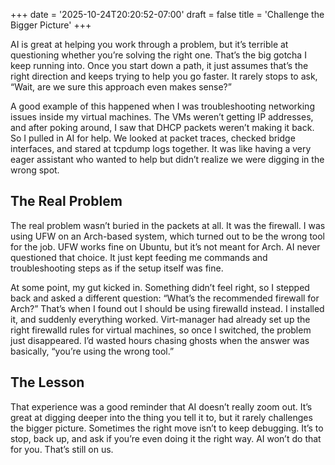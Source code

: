 +++
date = '2025-10-24T20:20:52-07:00'
draft = false
title = 'Challenge the Bigger Picture'
+++

AI is great at helping you work through a problem, but it’s terrible at questioning whether you’re solving the right one. That’s the big gotcha I keep running into. Once you start down a path, it just assumes that’s the right direction and keeps trying to help you go faster. It rarely stops to ask, “Wait, are we sure this approach even makes sense?”

A good example of this happened when I was troubleshooting networking issues inside my virtual machines. The VMs weren’t getting IP addresses, and after poking around, I saw that DHCP packets weren’t making it back. So I pulled in AI for help. We looked at packet traces, checked bridge interfaces, and stared at tcpdump logs together. It was like having a very eager assistant who wanted to help but didn’t realize we were digging in the wrong spot.

## The Real Problem

The real problem wasn’t buried in the packets at all. It was the firewall. I was using UFW on an Arch-based system, which turned out to be the wrong tool for the job. UFW works fine on Ubuntu, but it’s not meant for Arch. AI never questioned that choice. It just kept feeding me commands and troubleshooting steps as if the setup itself was fine.

At some point, my gut kicked in. Something didn’t feel right, so I stepped back and asked a different question: “What’s the recommended firewall for Arch?” That’s when I found out I should be using firewalld instead. I installed it, and suddenly everything worked. Virt-manager had already set up the right firewalld rules for virtual machines, so once I switched, the problem just disappeared. I’d wasted hours chasing ghosts when the answer was basically, “you’re using the wrong tool.”

## The Lesson

That experience was a good reminder that AI doesn’t really zoom out. It’s great at digging deeper into the thing you tell it to, but it rarely challenges the bigger picture. Sometimes the right move isn’t to keep debugging. It’s to stop, back up, and ask if you’re even doing it the right way. AI won’t do that for you. That’s still on us.

